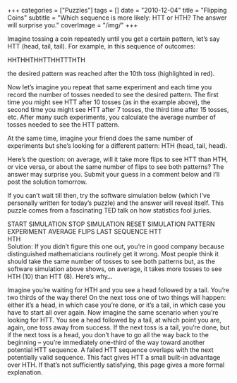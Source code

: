 +++
categories = ["Puzzles"]
tags = []
date = "2010-12-04"
title = "Flipping Coins"
subtitle = "Which sequence is more likely: HTT or HTH? The answer will surprise you."
coverImage = "/img/"
+++

Imagine tossing a coin repeatedly until you get a certain pattern, let’s say HTT (head, tail, tail). For example, in this sequence of outcomes:

HHTHHTHHTTHHTTTHTH

the desired pattern was reached after the 10th toss (highlighted in red).
<!--more-->

Now let’s imagine you repeat that same experiment and each time you record the number of tosses needed to see the desired pattern. The first time you might see HTT after 10 tosses (as in the example above), the second time you might see HTT after 7 tosses, the third time after 15 tosses, etc. After many such experiments, you calculate the average number of tosses needed to see the HTT pattern.

At the same time, imagine your friend does the same number of experiments but she’s looking for a different pattern:  HTH (head, tail, head).

Here’s the question:  on average, will it take more flips to see HTT than HTH, or vice versa, or about the same number of flips to see both patterns? The answer may surprise you. Submit your guess in a comment below and I’ll post the solution tomorrow.

If you can’t wait till then, try the software simulation below (which I’ve personally written for today’s puzzle) and the answer will reveal itself. This puzzle comes from a fascinating TED talk on how statistics fool juries.


START SIMULATION	STOP SIMULATION	RESET SIMULATION
PATTERN	EXPERIMENT	AVERAGE FLIPS	LAST SEQUENCE
HTT			
HTH			
Solution: If you didn’t figure this one out, you’re in good company because distinguished mathematicians routinely get it wrong. Most people think it should take the same number of tosses to see both patterns but, as the software simulation above shows, on average, it takes more tosses to see HTH (10) than HTT (8). Here’s why…

Imagine you’re waiting for HTH and you see a head followed by a tail. You’re two thirds of the way there! On the next toss one of two things will happen: either it’s a head, in which case you’re done, or it’s a tail, in which case you have to start all over again. Now imagine the same scenario when you’re looking for HTT. You see a head followed by a tail, at which point you are, again, one toss away from success. If the next toss is a tail, you’re done, but if the next toss is a head, you don’t have to go all the way back to the beginning – you’re immediately one-third of the way toward another potential HTT sequence. A failed HTT sequence overlaps with the next potentially valid sequence. This fact gives HTT a small built-in advantage over HTH. If that’s not sufficiently satisfying, this page gives a more formal explanation.
